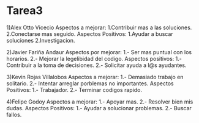 # Tarea3

1)Alex Otto Vicecio
  Aspectos a mejorar:
1.Contribuir mas a las soluciones.
2.Conectarse mas seguido.
  Aspectos Positivos:
1.Ayudar a buscar soluciones
2.Investigacion.

2)Javier Fariña Andaur
  Aspectos por mejorar:
1.- Ser mas puntual con los horarios.
2.- Mejorar la legelibidad del codigo.
  Aspectos positivos:
1.- Contribuir a la toma de decisiones.
2.- Solicitar ayuda a l@s ayudantes.

3)Kevin Rojas Villalobos
  Aspectos a mejorar:
1.- Demasiado trabajo en solitario.
2.- Intentar arreglar porblemas no importantes.
  Aspectos Positivos:
1.- Trabajador.
2.- Terminar codigos rapido.

4)Felipe Godoy
  Aspectos a mejorar:
1.- Apoyar mas.
2.- Resolver bien mis dudas.
  Aspectos Positivos:
1.- Ayudar a solucionar problemas.
2.- Buscar fallos.

